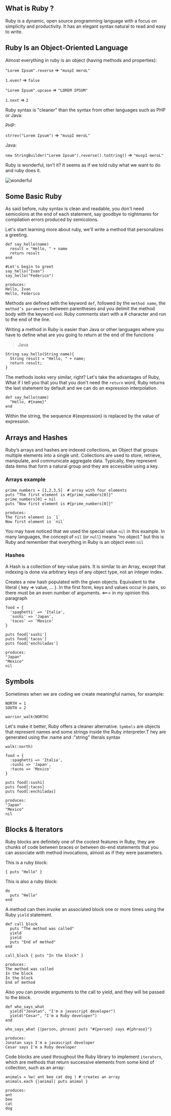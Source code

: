 ## What is Ruby ?

Ruby is a dynamic, open source programming language with a focus on simplicity and productivity. It has an elegant syntax natural to read and easy to write.

## Ruby Is an Object-Oriented Language

Almost everything in ruby is an object (having methods and properties):

`"Lorem Ipsum".reverse` => `"muspI meroL"`

`1.even?` => `false`

`"Lorem Ipsum".upcase` => `"LOREM IPSUM"`

`1.next` => `2`

Ruby syntax is "cleaner" than the syntax from other languages such as PHP or Java:

PHP:

`strrev("Lorem Ipsum")` => `"muspI meroL"`

Java:

`new StringBuilder("Lorem Ipsum").reverse().toString()` => `"muspI meroL"`

Ruby is wonderful, isn't it? It seems as if we told ruby what we want to do and ruby does it.

![wonderful](http://www.quickmeme.com/img/14/14d92dcc90a773e11cf2a9664a001b29039b0f0b9fd2e7729e19015bb53d89f5.jpg)

## Some Basic Ruby

As said before, ruby syntax is clean and readable, you don't need semicolons at the end of each statement, say goodbye to nightmares for compilation errors produced by semicolons.

Let's start learning more about ruby, we'll write a method that personalizes a greeting.

```
def say_hello(name)
  result = "Hello, " + name
  return result
end

#Let's begin to greet
say_hello("Ivan")
say_hello("Federico")

produces:
Hello, Ivan
Hello, Federico
```

Methods are defined with the keyword `def`, followed by the `method name`, the `method’s parameters`  between parentheses and you delimit the method body with the keyword `end`. Ruby comments start with a # character and run to the end of the line.

Writing a method in Ruby is easier than Java or other languages where you have to define what are you going to return at the end of the functions

> Java

```
String say_hello(String name){
  String result = "Hello, " + name;
  return result;
}
```

The methods looks very similar, right? Let's take the advantages of Ruby, What if I tell you that you that you don't need the `return` word, Ruby returns the last statement by default and we can do an expression interpolation.

```
def say_hello(name)
  "Hello, #{name}"
end
```

Within the string, the sequence #{expression} is replaced by the value of expression.

## Arrays and Hashes

Ruby’s arrays and hashes are indexed collections, an Object that groups multiple elements into a single unit. Collections are used to store, retrieve, manipulate, and communicate aggregate data. Typically, they represent data items that form a natural group and they are accessible using a key.

### Arrays example
```
prime_numbers = [1,2,3,5]  # array with four elements
puts "The first element is #{prime_numbers[0]}"
prime_numbers[0] = nil
puts "Now first element is #{prime_numbers[0]}"

produces:
The first element is `1`
Now first element is `nil`
```

You may have noticed that we used the special value `nil` in this example. In many languages, the concept of `nil` (or `null`) means “no object.” but this is Ruby and remember that everything in Ruby is an object even `nil`

### Hashes
A Hash is a collection of key-value pairs. It is similar to an Array, except that indexing is done via arbitrary keys of any object type, not an integer index.

Creates a new hash populated with the given objects. Equivalent to the literal { key => value, ... }. In the first form, keys and values occur in pairs, so there must be an even number of arguments.  <=== in my opinion this paragraph

```
food = {
  'spaghetti' => 'Italia',
  'sushi' => 'Japan',
  'tacos' => 'Mexico'
}

puts food['sushi']
puts food['tacos']
puts food['enchiladas']

produces:
"Japan"
"Mexico"
nil
```

## Symbols
Sometimes when we are coding we create meaningful names, for example:

```
NORTH = 1
SOUTH = 2

warrior_walk(NORTH)
```

Let's make it better, Ruby offers a cleaner alternative. `Symbols` are objects that represent names and some strings inside the Ruby interpreter.T hey are generated using the :name and :"string" literals syntax

```
walk(:north)
```

```
food = {
  :spaghetti => 'Italia',
  :sushi => 'Japan',
  :tacos => 'Mexico'
}

puts food[:sushi]
puts food[:tacos]
puts food[:enchiladas]

produces:
"Japan"
"Mexico"
nil
```

## Blocks & Iterators

Ruby blocks are definitely one of the coolest features in Ruby, they are chunks of code between braces or between do-end statements that you can associate with method invocations, almost as if they were parameters.

This is a ruby block:

```
{ puts "Hello" }
```

This is also a ruby block:

```
do
  puts "Hello"
end
```

A method can then invoke an associated block one or more times using the Ruby `yield` statement.

```
def call_block
  puts "The method was called"
  yield
  yield
  puts "End of method"
end

call_block { puts "In the block" }

produces:
The method was called
In the block
In the block
End of method
```

Also you can provide arguments to the call to yield, and they will be passed to the block.

```
def who_says_what
  yield("Jonatan", "I'm a javascript developer")
  yield("Cesar", "I'm a Ruby developer")
end

who_says_what {|person, phrase| puts "#{person} says #{phrase}"}

produces:
Jonatan says I'm a javascript developer
Cesar says I'm a Ruby developer
```

Code blocks are used throughout the Ruby library to implement `iterators`, which are methods that return successive elements from some kind of collection, such as an array:

```
animals = %w( ant bee cat dog ) # creates an array
animals.each {|animal| puts animal }

produces:
ant
bee
cat
dog
```
